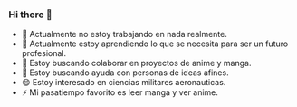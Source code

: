 ### Hi there 👋

- 🔭 Actualmente no estoy trabajando en nada realmente.
- 🌱 Actualmente estoy aprendiendo lo que se necesita para ser un futuro profesional.
- 👯 Estoy buscando colaborar en proyectos de anime y manga.
- 🤔 Estoy buscando ayuda con personas de ideas afines.
- 😄 Estoy interesado en ciencias militares aeronauticas.
- ⚡ Mi pasatiempo favorito es leer manga y ver anime.
